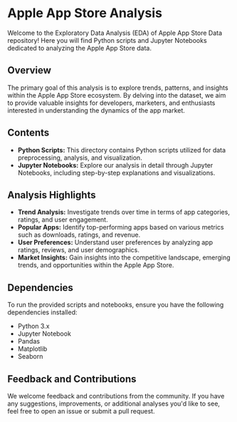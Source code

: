 # Apple App Store Analysis

Welcome to the Exploratory Data Analysis (EDA) of Apple App Store Data repository! Here you will find Python scripts and Jupyter Notebooks dedicated to analyzing the Apple App Store data. 

## Overview

The primary goal of this analysis is to explore trends, patterns, and insights within the Apple App Store ecosystem. By delving into the dataset, we aim to provide valuable insights for developers, marketers, and enthusiasts interested in understanding the dynamics of the app market.

## Contents

- **Python Scripts:** This directory contains Python scripts utilized for data preprocessing, analysis, and visualization.
- **Jupyter Notebooks:** Explore our analysis in detail through Jupyter Notebooks, including step-by-step explanations and visualizations.
  
## Analysis Highlights

- **Trend Analysis:** Investigate trends over time in terms of app categories, ratings, and user engagement.
- **Popular Apps:** Identify top-performing apps based on various metrics such as downloads, ratings, and revenue.
- **User Preferences:** Understand user preferences by analyzing app ratings, reviews, and user demographics.
- **Market Insights:** Gain insights into the competitive landscape, emerging trends, and opportunities within the Apple App Store.


## Dependencies

To run the provided scripts and notebooks, ensure you have the following dependencies installed:

- Python 3.x
- Jupyter Notebook
- Pandas
- Matplotlib
- Seaborn

## Feedback and Contributions

We welcome feedback and contributions from the community. If you have any suggestions, improvements, or additional analyses you'd like to see, feel free to open an issue or submit a pull request.
